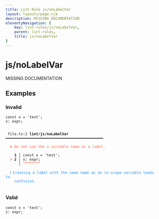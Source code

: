 ```yaml
---
title: Lint Rule js/noLabelVar
layout: layouts/page.njk
description: MISSING DOCUMENTATION
eleventyNavigation: {
	key: lint-rules/js/noLabelVar,
	parent: lint-rules,
	title: js/noLabelVar
}
---
```


# js/noLabelVar

MISSING DOCUMENTATION

<!-- EVERYTHING BELOW IS AUTOGENERATED. SEE SCRIPTS FOLDER FOR UPDATE SCRIPTS hash(6f73d652cfa93e03f1390ee5dbcba7a8004bb80c) -->

## Examples
### Invalid
<pre class="language-text"><code class="language-text"><span class="token keyword">const</span> <span class="token variable">x</span> <span class="token operator">=</span> <span class="token string">&apos;test&apos;</span><span class="token punctuation">;</span>
<span class="token variable">x</span><span class="token punctuation">:</span> <span class="token variable">expr</span><span class="token punctuation">;</span></code></pre>
<pre class="language-text"><code class="language-text">
 <span style="text-decoration-style: dotted;">file.ts:2</span> <strong>lint/js/noLabelVar</strong> ━━━━━━━━━━━━━━━━━━━━━━━━━━━━━━━━━━━━━━━━━━━━━

  <strong><span style="color: Tomato;">✖ </span></strong><span style="color: Tomato;">Do not use the x variable name as a label.</span>

  <strong>  1</strong><strong> │ </strong><span class="token keyword">const</span> <span class="token variable">x</span> <span class="token operator">=</span> <span class="token string">&apos;test&apos;</span><span class="token punctuation">;</span>
  <strong><span style="color: Tomato;">&gt;</span></strong><strong> 2</strong><strong> │ </strong><span class="token variable">x</span><span class="token punctuation">:</span> <span class="token variable">expr</span><span class="token punctuation">;</span>
     <strong> │ </strong><span style="color: Tomato;"><strong>^</strong></span><span style="color: Tomato;"><strong>^</strong></span><span style="color: Tomato;"><strong>^</strong></span><span style="color: Tomato;"><strong>^</strong></span><span style="color: Tomato;"><strong>^</strong></span><span style="color: Tomato;"><strong>^</strong></span><span style="color: Tomato;"><strong>^</strong></span><span style="color: Tomato;"><strong>^</strong></span>

  <strong><span style="color: DodgerBlue;">ℹ </span></strong><span style="color: DodgerBlue;">Creating a label with the same name as an in-scope variable leads to</span>
    <span style="color: DodgerBlue;">confusion.</span>

</code></pre>
### Valid
<pre class="language-text"><code class="language-text"><span class="token keyword">const</span> <span class="token variable">x</span> <span class="token operator">=</span> <span class="token string">&apos;test&apos;</span><span class="token punctuation">;</span>
<span class="token variable">z</span><span class="token punctuation">:</span> <span class="token variable">expr</span><span class="token punctuation">;</span></code></pre>
